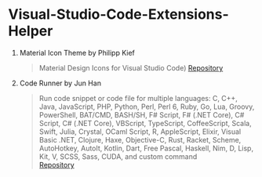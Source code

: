 # Visual-Studio-Code-Extensions-Helper
1.  Material Icon Theme by Philipp Kief 
    > Material Design Icons for Visual Studio Code) 
    [Repository](https://github.com/PKief/vscode-material-icon-theme)

2.  Code Runner by Jun Han 
    > Run code snippet or code file for multiple languages: C, C++, Java, JavaScript, PHP, Python, Perl, Perl 6, Ruby, Go, Lua, Groovy, PowerShell, BAT/CMD, BASH/SH, F# Script, F# (.NET Core), C# Script, C# (.NET Core), VBScript, TypeScript, CoffeeScript, Scala, Swift, Julia, Crystal, OCaml Script, R, AppleScript, Elixir, Visual Basic .NET, Clojure, Haxe, Objective-C, Rust, Racket, Scheme, AutoHotkey, AutoIt, Kotlin, Dart, Free Pascal, Haskell, Nim, D, Lisp, Kit, V, SCSS, Sass, CUDA, and custom command  
    [Repository](https://github.com/formulahendry/vscode-code-runner.git)


